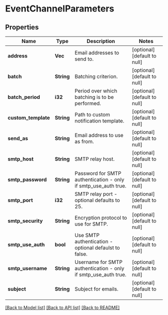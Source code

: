 # EventChannelParameters

## Properties
Name | Type | Description | Notes
------------ | ------------- | ------------- | -------------
**address** | **Vec<String>** | Email addresses to send to. | [optional] [default to null]
**batch** | **String** | Batching criterion. | [optional] [default to null]
**batch_period** | **i32** | Period over which batching is to be performed. | [optional] [default to null]
**custom_template** | **String** | Path to custom notification template. | [optional] [default to null]
**send_as** | **String** | Email address to use as from. | [optional] [default to null]
**smtp_host** | **String** | SMTP relay host. | [optional] [default to null]
**smtp_password** | **String** | Password for SMTP authentication - only if smtp_use_auth true. | [optional] [default to null]
**smtp_port** | **i32** | SMTP relay port - optional defaults to 25. | [optional] [default to null]
**smtp_security** | **String** | Encryption protocol to use for SMTP. | [optional] [default to null]
**smtp_use_auth** | **bool** | Use SMTP authentication - optional defaulst to false. | [optional] [default to null]
**smtp_username** | **String** | Username for SMTP authentication - only if smtp_use_auth true. | [optional] [default to null]
**subject** | **String** | Subject for emails. | [optional] [default to null]

[[Back to Model list]](../README.md#documentation-for-models) [[Back to API list]](../README.md#documentation-for-api-endpoints) [[Back to README]](../README.md)


